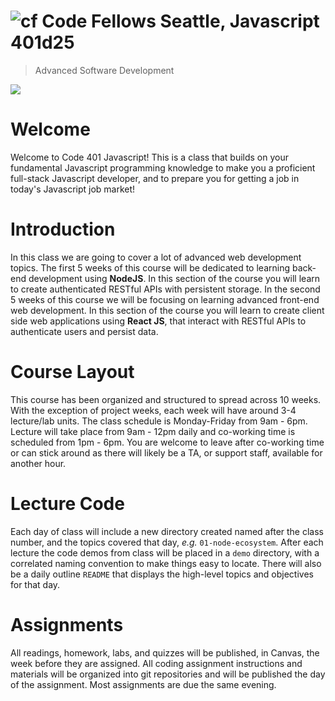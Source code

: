 ![cf](http://i.imgur.com/7v5ASc8.png) Code Fellows Seattle, Javascript 401d25
=====================================
> Advanced Software Development

[![](https://img.shields.io/badge/labs-401d25-yellow.svg)](https://github.com/seattle-javascript-401d25)


# Welcome

Welcome to Code 401 Javascript! This is a class that builds on your fundamental Javascript programming knowledge to make you a proficient full-stack Javascript developer, and to prepare you for getting a job in today's Javascript job market!

# Introduction
In this class we are going to cover a lot of advanced web development topics. The first 5 weeks of this course will be dedicated to learning back-end development using **NodeJS**. In this section of the course you will learn to create authenticated RESTful APIs with persistent storage. In the second 5 weeks of this course we will be focusing on learning advanced front-end web development. In this section of the course you will learn to create client side web applications using **React JS**, that interact with RESTful APIs to authenticate users and persist data.

# Course Layout
This course has been organized and structured to spread across 10 weeks. With the exception of project weeks, each week will have around 3-4 lecture/lab units. The class schedule is Monday-Friday from 9am - 6pm. Lecture will take place from 9am - 12pm daily and co-working time is scheduled from 1pm - 6pm.  You are welcome to leave after co-working time or can stick around as there will likely be a TA, or support staff, available for another hour.

# Lecture Code
Each day of class will include a new directory created named after the class number, and the topics covered that day, _e.g._ `01-node-ecosystem`.  After each lecture the code demos from class will be placed in a `demo` directory, with a correlated naming convention to make things easy to locate.  There will also be a daily outline `README` that displays the high-level topics and objectives for that day.

# Assignments
All readings, homework, labs, and quizzes will be published, in Canvas, the week before they are assigned. All coding assignment instructions and materials will be organized into git repositories and will be published the day of the assignment.  Most assignments are due the same evening.

